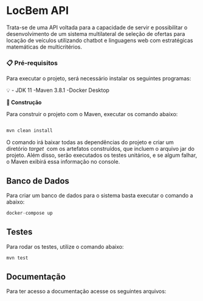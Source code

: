 # LocBem API

Trata-se  de uma API voltada para  a capacidade de servir e possibilitar o desenvolvimento de um sistema multilateral de seleção de ofertas para locação de veículos utilizando chatbot e linguagens web com estratégicas matemáticas de multicritérios.

### **📋 Pré-requisitos**

Para executar o projeto, será necessário instalar os seguintes programas:

<aside>
💡 - JDK 11                                                                                                                                                            -Maven 3.8.1                                                                                                                                      -Docker Desktop

</aside>

****🔧 Construção****

Para construir o projeto com o Maven, executar os comando abaixo:

```java

mvn clean install
```

O comando irá baixar todas as dependências do projeto e criar um diretório *target*
 com os artefatos construídos, que incluem o arquivo jar do projeto. Além disso, serão executados os testes unitários, e se algum falhar, o Maven exibirá essa informação no console.

## Banco de Dados

Para criar um banco de dados para o sistema basta executar o comando a abaixo:

```java
docker-compose up
```

## Testes

Para rodar os testes, utilize o comando abaixo:

```java
mvn test
```

## Documentação

Para ter acesso a documentação  acesse os seguintes arquivos:

